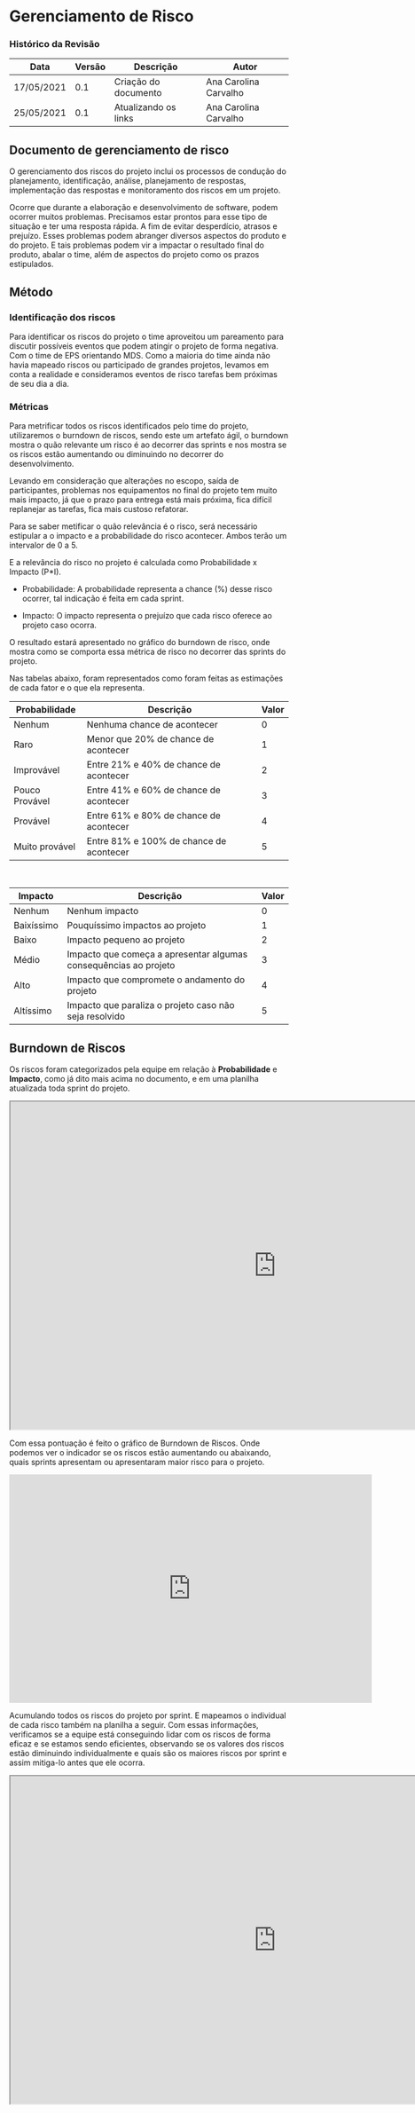 # Gerenciamento de Risco

### Histórico da Revisão
| Data | Versão | Descrição | Autor |
|---|---|---|---|
| 17/05/2021| 0.1 |Criação do documento | Ana Carolina Carvalho |
| 25/05/2021| 0.1 |Atualizando os links | Ana Carolina Carvalho |

## Documento de gerenciamento de risco

O gerenciamento dos riscos do projeto inclui os processos de condução do planejamento, identificação, análise, planejamento de respostas, implementação das respostas e monitoramento dos riscos em um projeto.

Ocorre que durante a elaboração e desenvolvimento de software, podem ocorrer muitos problemas. Precisamos estar prontos para esse tipo de situação e ter uma resposta rápida. A fim de evitar desperdício, atrasos e prejuízo. Esses problemas podem abranger diversos aspectos do produto e do projeto. E tais problemas podem vir a impactar o resultado final do produto, abalar o time, além de aspectos do projeto como os prazos estipulados.

## Método

### Identificação dos riscos

Para identificar os riscos do projeto o time aproveitou um pareamento para discutir possíveis eventos que podem atingir o projeto de forma negativa. Com o time de EPS orientando MDS. Como a maioria do time ainda não havia mapeado riscos ou participado de grandes projetos, levamos em conta a realidade e consideramos eventos de risco tarefas bem próximas de seu dia a dia.

### Métricas

Para metrificar todos os riscos identificados pelo time do projeto, utilizaremos o burndown de riscos, sendo este um artefato ágil, o burndown mostra o quão relevante um risco é ao decorrer das sprints e nos mostra se os riscos estão aumentando ou diminuindo no decorrer do desenvolvimento. 

Levando em consideração que alterações no escopo, saída de participantes, problemas nos equipamentos no final do projeto tem muito mais impacto, já que o prazo para entrega está mais próxima, fica difícil replanejar as tarefas, fica mais custoso refatorar.

Para se saber metificar o quão relevância é o risco, será necessário estipular a o impacto e a probabilidade do risco acontecer. Ambos terão um intervalor de 0 a 5. 

E a relevância do risco no projeto é calculada como Probabilidade x Impacto (P*I).

- Probabilidade: A probabilidade representa a chance (%) desse risco ocorrer, tal indicação é feita em cada sprint.

- Impacto: O impacto representa o prejuízo que cada risco oferece ao projeto caso ocorra.

O resultado estará apresentado no gráfico do burndown de risco, onde mostra como se comporta essa métrica de risco no decorrer das sprints do projeto.

Nas tabelas abaixo, foram representados como foram feitas as estimações de cada fator e o que ela representa.

|Probabilidade|Descrição|Valor|
|--|--|--|
|Nenhum|Nenhuma chance de acontecer|0|
Raro|Menor que 20% de chance de acontecer|1|
Improvável|Entre 21% e 40% de chance de acontecer|2|
Pouco Provável|Entre 41% e 60% de chance de acontecer|3|
Provável|Entre 61% e 80% de chance de acontecer|4|
Muito provável|Entre 81% e 100% de chance de acontecer|5|

<br>

|Impacto|Descrição|Valor|
|--|--|--|
|Nenhum|Nenhum impacto|0|
Baixíssimo|Pouquíssimo impactos ao projeto|1|
Baixo|Impacto pequeno ao projeto|2|
Médio|Impacto que começa a apresentar algumas consequências ao projeto|3|
Alto|Impacto que compromete o andamento do projeto|4|
Altíssimo|Impacto que paraliza o projeto caso não seja resolvido|5|

## Burndown de Riscos

Os riscos foram categorizados pela equipe em relação à **Probabilidade** e **Impacto**, como já dito mais acima no documento, e em uma planilha atualizada toda sprint do projeto. 

<iframe width="957" height="591" src="https://docs.google.com/spreadsheets/d/e/2PACX-1vQ3RZt8eVxtcDjPJdVDlRGNyTrfQ8p2OuYU3PIqy8JbTTeeamSvOL9yilIHkCJjU1sxvVo5as4muZL7/pubhtml?gid=0&amp;single=true&amp;widget=true&amp;headers=false"></iframe>

Com essa pontuação é feito o gráfico de Burndown de Riscos. Onde podemos ver o indicador se os riscos estão aumentando ou abaixando, quais sprints apresentam ou apresentaram maior risco para o projeto.

<iframe width="654" height="412" seamless frameborder="0" scrolling="no" src="https://docs.google.com/spreadsheets/d/e/2PACX-1vQ3RZt8eVxtcDjPJdVDlRGNyTrfQ8p2OuYU3PIqy8JbTTeeamSvOL9yilIHkCJjU1sxvVo5as4muZL7/pubchart?oid=1162260752&amp;format=interactive"></iframe>

Acumulando todos os riscos do projeto por sprint. E mapeamos o individual de cada risco também na planilha a seguir. Com essas informações, verificamos se a equipe está conseguindo lidar com os riscos de forma eficaz e se estamos sendo eficientes, observando se os valores dos riscos estão diminuindo individualmente e quais são os maiores riscos por sprint e assim mitiga-lo antes que ele ocorra.

<iframe width="957" height="591" src="https://docs.google.com/spreadsheets/d/e/2PACX-1vQ3RZt8eVxtcDjPJdVDlRGNyTrfQ8p2OuYU3PIqy8JbTTeeamSvOL9yilIHkCJjU1sxvVo5as4muZL7/pubhtml?gid=1563957406&amp;single=true&amp;widget=true&amp;headers=false"></iframe>

